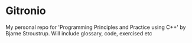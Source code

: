# Gitronio
My personal repo for 'Programming Principles and Practice using C++' by Bjarne Stroustrup. Will include glossary, code, exercised etc
